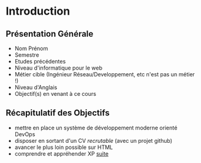 # Introduction
## Présentation Générale
* Nom Prénom
* Semestre
* Etudes précédentes
* Niveau d'informatique pour le web
* Métier cible (Ingénieur Réseau/Developpement, etc n'est pas un métier !)
* Niveau d'Anglais
* Objectif(s) en venant à ce cours

## Récapitulatif des Objectifs
* mettre en place un système de développement moderne orienté DevOps
* disposer en sortant d'un CV *recrutable* (avec un projet github)
* avancer le plus loin possible sur HTML
* comprendre et appréhender XP
[suite](./02-ingenieur.md)
